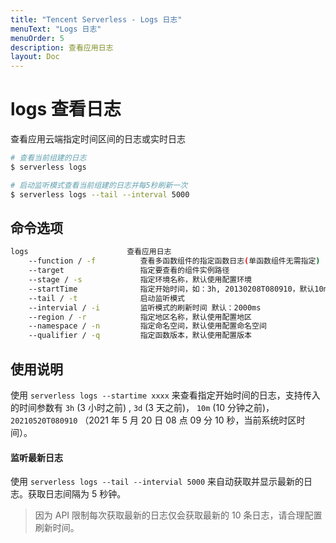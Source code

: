 ```yaml
---
title: "Tencent Serverless - Logs 日志"
menuText: "Logs 日志"
menuOrder: 5
description: 查看应用日志
layout: Doc
---
```


# logs 查看日志

查看应用云端指定时间区间的日志或实时日志

```sh
# 查看当前组建的日志
$ serverless logs

# 启动监听模式查看当前组建的日志并每5秒刷新一次
$ serverless logs --tail --interval 5000
```

## 命令选项

```sh
logs                      查看应用日志
    --function / -f          查看多函数组件的指定函数日志(单函数组件无需指定)
    --target                 指定要查看的组件实例路径
    --stage / -s             指定环境名称，默认使用配置环境
    --startTime              指定开始时间，如：3h, 20130208T080910，默认10m
    --tail / -t              启动监听模式
    --intervial / -i         监听模式的刷新时间 默认：2000ms
    --region / -r            指定地区名称，默认使用配置地区
    --namespace / -n         指定命名空间，默认使用配置命名空间
    --qualifier / -q         指定函数版本，默认使用配置版本
```

## 使用说明

使用 `serverless logs --startime xxxx` 来查看指定开始时间的日志，支持传入的时间参数有 `3h` (3 小时之前) , `3d` (3 天之前)， `10m` (10 分钟之前)， `20210520T080910` （2021 年 5 月 20 日 08 点 09 分 10 秒，当前系统时区时间）。

#### 监听最新日志

使用 `serverless logs --tail --intervial 5000` 来自动获取并显示最新的日志。获取日志间隔为 5 秒钟。

> 因为 API 限制每次获取最新的日志仅会获取最新的 10 条日志，请合理配置刷新时间。
